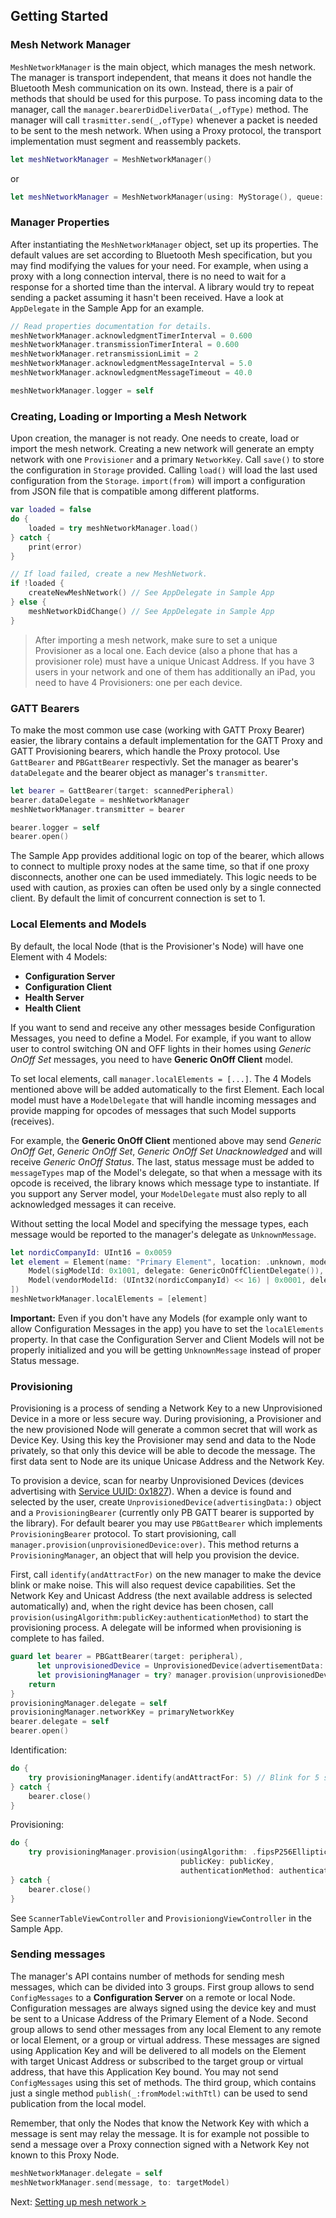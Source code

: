 ## Getting Started

### Mesh Network Manager

`MeshNetworkManager` is the main object, which manages the mesh network. The manager is transport independent, that means it does not handle the Bluetooth Mesh communication on its own. Instead, there is a pair of methods that should be used for this purpose. To pass incoming data to the manager, call the `manager.bearerDidDeliverData(_,ofType)` method. The manager will call `trasmitter.send(_,ofType)` whenever a packet is needed to be sent to the mesh network. When using a Proxy protocol, the transport implementation must segment and reassembly packets.

```swift
let meshNetworkManager = MeshNetworkManager()
```
or
```swift
let meshNetworkManager = MeshNetworkManager(using: MyStorage(), queue: DispatchQueue.someQueue, delegateQueue: DispatchQueue.main)
```

### Manager Properties

After instantiating the `MeshNetworkManager` object, set up its properties.
The default values are set according to Bluetooth Mesh specification, but you may find modifying the values for your need. For example, when using a proxy with a long connection interval, there is no need to wait for a response for a shorted time than the interval. A library would try to repeat sending a packet assuming it hasn't been received. Have a look at `AppDelegate` in the Sample App for an example.

```swift
// Read properties documentation for details.
meshNetworkManager.acknowledgmentTimerInterval = 0.600
meshNetworkManager.transmissionTimerInteral = 0.600
meshNetworkManager.retransmissionLimit = 2
meshNetworkManager.acknowledgmentMessageInterval = 5.0
meshNetworkManager.acknowledgmentMessageTimeout = 40.0

meshNetworkManager.logger = self
```

### Creating, Loading or Importing a Mesh Network

Upon creation, the manager is not ready. One needs to create, load or import the mesh network. Creating a new network will generate an empty network with one `Provisioner` and a primary `NetworkKey`. Call `save()` to store the configuration in `Storage` provided. Calling `load()` will load the last used configuration from the `Storage`. `import(from)` will import a configuration from JSON file that is compatible among different platforms.

```swift
var loaded = false
do {
    loaded = try meshNetworkManager.load()
} catch {
    print(error)
}

// If load failed, create a new MeshNetwork.
if !loaded {
    createNewMeshNetwork() // See AppDelegate in Sample App
} else {
    meshNetworkDidChange() // See AppDelegate in Sample App
}
```

> After importing a mesh network, make sure to set a unique Provisioner as a local one. Each device (also a phone that has a provisioner role) must have a unique Unicast Address. If you have 3 users in your network and one of them has additionally an iPad, you need to have 4 Provisioners: one per each device.

### GATT Bearers

To make the most common use case (working with GATT Proxy Bearer) easier, the library contains a default implementation for the GATT Proxy and GATT Provisioning bearers, which handle the Proxy protocol. Use `GattBearer` and `PBGattBearer` respectivly. Set the manager as bearer's `dataDelegate` and the bearer object as manager's `transmitter`. 

```swift
let bearer = GattBearer(target: scannedPeripheral)
bearer.dataDelegate = meshNetworkManager
meshNetworkManager.transmitter = bearer

bearer.logger = self
bearer.open()
```

The Sample App provides additional logic on top of the bearer, which allows to connect to multiple proxy nodes at the same time, so that if one proxy disconnects, another one can be used immediately. This logic needs to be used with caution, as proxies can often be used only by a single connected client. By default the limit of concurrent connection is set to 1.

### Local Elements and Models

By default, the local Node (that is the Provisioner's Node) will have one Element with 4 Models:
* **Configuration Server**
* **Configuration Client**
* **Health Server**
* **Health Client**

If you want to send and receive any other messages beside Configuration Messages, you need to define a Model. For example, if you want to allow user to control switching ON and OFF lights in their homes using *Generic OnOff Set* messages, you need to have **Generic OnOff Client** model.

To set local elements, call `manager.localElements = [...]`. The 4 Models mentioned above will be added automatically to the first Element. Each local model must have a `ModelDelegate` that will handle incoming messages and provide mapping for opcodes of messages that such Model supports (receives).

For example, the **Generic OnOff Client** mentioned above may send *Generic OnOff Get*, *Generic OnOff Set*, *Generic OnOff Set Unacknowledged* and will receive *Generic OnOff Status*. The last, status message must be added to `messageTypes` map of the Model's delegate, so that when a message with its opcode is received, the library knows which message type to instantiate. If you support any Server model, your `ModelDelegate` must also reply to all acknowledged messages it can receive.

Without setting the local Model and specifying the message types, each message would be reported to the manager's delegate as `UnknownMessage`. 

```swift
let nordicCompanyId: UInt16 = 0x0059
let element = Element(name: "Primary Element", location: .unknown, models: [
    Model(sigModelId: 0x1001, delegate: GenericOnOffClientDelegate()),
    Model(vendorModelId: (UInt32(nordicCompanyId) << 16) | 0x0001, delegate: SimpleOnOffDelegate())
])
meshNetworkManager.localElements = [element]
```

**Important:** Even if you don't have any Models (for example only want to allow Configuration Messages in the app) you have to set the `localElements` property. In that case the Configuration Server and Client Models will not be properly initialized and you will be getting `UnknownMessage` instead of proper Status message.

### Provisioning 

Provisioning is a process of sending a Network Key to a new Unprovisioned Device in a more or less secure way. During provisioning, a Provisioner and the new provisioned Node will generate a common secret that will work as Device Key. Using this key the Provisioner may send and data to the Node privately, so that only this device will be able to decode the message. The first data sent to Node are its unique Unicase Address and the Network Key.

To provision a device, scan for nearby Unprovisioned Devices (devices advertising with [Service UUID: 0x1827](https://www.bluetooth.com/specifications/gatt/services/)). When a device is found and selected by the user, create `UnprovisionedDevice(advertisingData:)` object and a `ProvisioningBearer` (currently only PB GATT bearer is supported by the library). For default bearer you may use `PBGattBearer` which implements `ProvisioningBearer` protocol. To start provisioning, call `manager.provision(unprovisionedDevice:over)`. This method returns a `ProvisioningManager`, an object that will help you provision the device.

First, call `identify(andAttractFor)` on the new manager to make the device blink or make noise. This will also request device capabilities. Set the Network Key and Unicast Address (the next available address is selected automatically) and, when the right device has been chosen, call `provision(usingAlgorithm:publicKey:authenticationMethod)` to start the provisioning process. A delegate will be informed when provisioning is complete to has failed.

```swift
guard let bearer = PBGattBearer(target: peripheral),
      let unprovisionedDevice = UnprovisionedDevice(advertisementData: advertisementData),
      let provisioningManager = try? manager.provision(unprovisionedDevice: unprovisionedDevice, over: bearer) else {
    return
}
provisioningManager.delegate = self
provisioningManager.networkKey = primaryNetworkKey
bearer.delegate = self
bearer.open()
```
Identification:
``` swift
do {
    try provisioningManager.identify(andAttractFor: 5) // Blink for 5 seconds
} catch {
    bearer.close()
}
```
Provisioning:
``` swift
do {
    try provisioningManager.provision(usingAlgorithm: .fipsP256EllipticCurve,
                                      publicKey: publicKey,
                                      authenticationMethod: authenticationMethod)
} catch {
    bearer.close()
}
```

See `ScannerTableViewController` and `ProvisioniongViewController` in the Sample App.

### Sending messages

The manager's API contains number of methods for sending mesh messages, which can be divided into 3 groups. First group allows to send `ConfigMessages` to a **Configuration Server** on a remote or local Node. Configuration messages are always signed using the device key and must be sent to a Unicase Address of the Primary Element of a Node. Second group allows to send other messages from any local Element to any remote or local Element, or a group or virtual address. These messages are signed using Application Key and will be delivered to all models on the Element with target Unicast Address or subscribed to the target group or virtual address, that have this Application Key bound. You may not send `ConfigMessages` using this set of methods. The third group, which contains just a single method `publish(_:fromModel:withTtl)` can be used to send publication from the local model.

Remember, that only the Nodes that know the Network Key with which a message is sent may relay the message. It is for example not possible to send a message over a Proxy connection signed with a Network Key not known to this Proxy Node.

```swift
meshNetworkManager.delegate = self
meshNetworkManager.send(message, to: targetModel)
```

Next: [Setting up mesh network >](SETTING_UP_NETWORK.md)